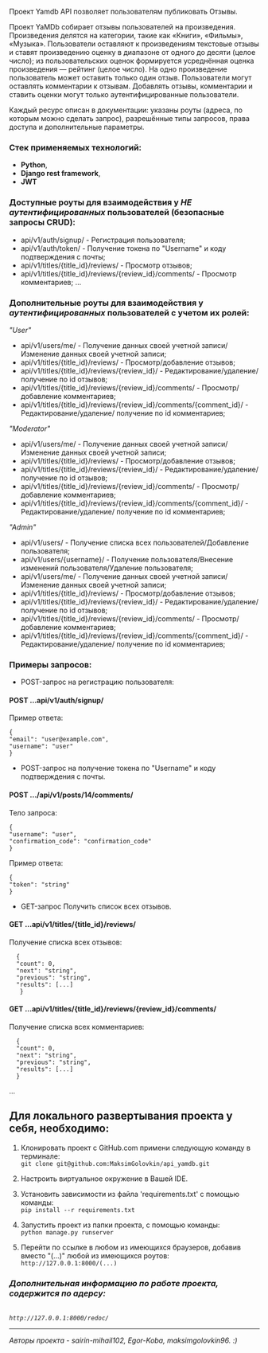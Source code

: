 Проект Yamdb API позволяет пользователям публиковать Отзывы.

Проект YaMDb собирает отзывы пользователей на произведения. 
Произведения делятся на категории, такие как «Книги», «Фильмы», «Музыка». 
Пользователи оставляют к произведениям текстовые отзывы и ставят произведению оценку в диапазоне от одного до десяти (целое число); из пользовательских оценок формируется усреднённая оценка произведения — рейтинг (целое число). На одно произведение пользователь может оставить только один отзыв.
Пользователи могут оставлять комментарии к отзывам.
Добавлять отзывы, комментарии и ставить оценки могут только аутентифицированные пользователи.

Каждый ресурс описан в документации: указаны роуты (адреса, по которым можно сделать запрос),
разрешённые типы запросов, права доступа и дополнительные параметры.

### Стек применяемых технологий:
- __Python__, 
- __Django rest framework__, 
- __JWT__


### Доступные роуты для взаимодействия у _НЕ аутентифицированных_ пользователей (безопасные запросы CRUD):
- api/v1/auth/signup/ - Регистрация пользователя;
- api/v1/auth/token/ - Получение токена по "Username" и коду подтверждения с почты;
- api/v1/titles/{title_id}/reviews/ - Просмотр отзывов;
- api/v1/titles/{title_id}/reviews/{review_id}/comments/ - Просмотр комментариев;
...

### Дополнительные роуты для взаимодействия у _аутентифицированных_ пользователей с учетом их ролей:
_"User"_

- api/v1/users/me/ - Получение данных своей учетной записи/Изменение данных своей учетной записи;
- api/v1/titles/{title_id}/reviews/ - Просмотр/добавление отзывов;
- api/v1/titles/{title_id}/reviews/{review_id}/ - Редактирование/удаление/ получение по id отзывов;
- api/v1/titles/{title_id}/reviews/{review_id}/comments/ - Просмотр/добавление комментариев;
- api/v1/titles/{title_id}/reviews/{review_id}/comments/{comment_id}/ - Редактирование/удаление/ получение по id комментариев;
  
_"Moderator"_

- api/v1/users/me/ - Получение данных своей учетной записи/Изменение данных своей учетной записи;
- api/v1/titles/{title_id}/reviews/ - Просмотр/добавление отзывов;
- api/v1/titles/{title_id}/reviews/{review_id}/ - Редактирование/удаление/ получение по id отзывов;
- api/v1/titles/{title_id}/reviews/{review_id}/comments/ - Просмотр/добавление комментариев;
- api/v1/titles/{title_id}/reviews/{review_id}/comments/{comment_id}/ - Редактирование/удаление/ получение по id комментариев;

_"Admin"_

- api/v1/users/ - Получение списка всех пользователей/Добавление пользователя;
- api/v1/users/{username}/ - Получение пользователя/Внесение изменений пользователя/Удаление пользователя;
- api/v1/users/me/ - Получение данных своей учетной записи/Изменение данных своей учетной записи;
- api/v1/titles/{title_id}/reviews/ - Просмотр/добавление отзывов;
- api/v1/titles/{title_id}/reviews/{review_id}/ - Редактирование/удаление/ получение по id отзывов;
- api/v1/titles/{title_id}/reviews/{review_id}/comments/ - Просмотр/добавление комментариев;
- api/v1/titles/{title_id}/reviews/{review_id}/comments/{comment_id}/ - Редактирование/удаление/ получение по id комментариев;

### Примеры запросов:
- POST-запрос на регистрацию пользователя:
#### POST ...api/v1/auth/signup/ 
Пример ответа:

    {
    "email": "user@example.com",
    "username": "user"
    } 

- POST-запрос на получение токена по "Username" и коду подтверждения с почты.
#### POST .../api/v1/posts/14/comments/
Тело запроса:

    {
    "username": "user",
    "confirmation_code": "confirmation_code"
    } 
Пример ответа:

    {
    "token": "string"
    } 

- GET-запрос Получить список всех отзывов.
#### GET ...api/v1/titles/{title_id}/reviews/
Получение списка всех отзывов:
```
  {
  "count": 0,
  "next": "string",
  "previous": "string",
  "results": [...]
   }  
 ```

#### GET ...api/v1/titles/{title_id}/reviews/{review_id}/comments/
Получение списка всех комментариев:
```
  {
  "count": 0,
  "next": "string",
  "previous": "string",
  "results": [...]
  }
```
...

## Для локального развертывания проекта у себя, необходимо:

1.  Клонировать проект с GitHub.com примени следующую команду в терминале: <br>`git clone git@github.com:MaksimGolovkin/api_yamdb.git`

2. Настроить виртуальное окружение в Вашей IDE.

3. Установить зависимости из файла 'requirements.txt' с помощью команды: <br>`pip install --r requirements.txt`

4. Запустить проект из папки проекта, с помощью команды:
    <br>`python manage.py runserver`

5. Перейти по ссылке в любом из имеющихся браузеров, добавив вместо "(...)" любой из имеющихся роутов: 
    <br>`http://127.0.0.1:8000/(...)`

### _Дополнительная информацию по работе проекта, содержится по адерсу:_
_<br>`http://127.0.0.1:8000/redoc/`_

---
_Авторы проекта - sairin-mihail102, Egor-Koba, maksimgolovkin96. :)_
